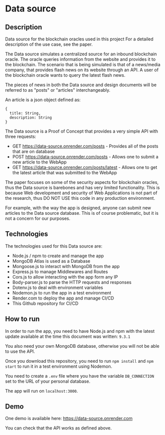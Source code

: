 # Data source 

## Description
Data source for the blockchain oracles used in this project
For a detailed description of the use case, see the paper.

The Data source simulates a centralized source for an inbound blockchain oracle.
The oracle queries information from the website and provides it to the blockchain.
The scenario that is being simulated is that of a news/media company, that provides
flash news on its website through an API. A user of the blockchain oracle wants
to query the latest flash news.

The pieces of news in both the Data source and design documents will be referred to as
"posts" or "articles" interchangeably.

An article is a json object defined as:
```
{
  title: String,
  description: String
}
```

The Data source is a Proof of Concept that provides a very simple API with three requests:
- GET https://data-source.onrender.com/posts - Provides all of the posts that are on database
- POST https://data-source.onrender.com/posts - Allows one to submit a new article to the WebApp
- GET https://data-source.onrender.com/posts/latest - Allows one to get the latest article that was submitted to the WebApp

The paper focuses on some of the security aspects for blockchain oracles, thus the Data source
is barebones and has very limited functionality. This is because Web development and 
security of Web Applications is not part of the research, thus DO NOT USE this code in any
production environment.

For example, with the way the app is designed, anyone can submit new articles to the 
Data source database. This is of course problematic, but it is not a concern for our 
purposes.

## Technologies

The technologies used for this Data source are:
- Node.js / npm to create and manage the app
- MongoDB Atlas is used as a Database
- Mongoose.js to interact with MongoDB from the app
- Express.js to manage Middlewares and Routes
- Cors.js to allow interacting with the app form any IP
- Body-parser.js to parse the HTTP requests and responses
- Dotenv.js to deal with environment variables
- Nodemon.js to run the app in a test environment
- Render.com to deploy the app and manage CI/CD
- This Github repository for CI/CD

## How to run

In order to run the app, you need to have Node.js and npm with the latest update available
at the time this document was written: `9.3.1`

You also need your own MongoDB database, otherwise you will not be able to use the API.

Once you download this repository, you need to run `npm install` and `npm start` to run it
in a test environment using Nodemon.

You need to create a `.env` file where you have the variable `DB_CONNECTION` set to the 
URL of your personal database.

The app will run on `localhost:3000`.

## Demo

One demo is available here: https://data-source.onrender.com

You can check that the API works as defined above.

